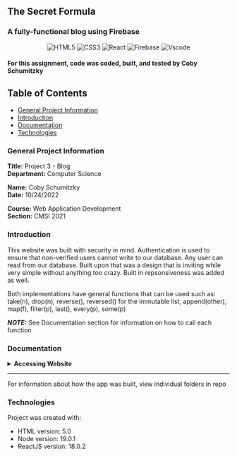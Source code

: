 ## The Secret Formula
### A fully-functional blog using Firebase

<div align="center">
  
  ![HTML5](https://img.shields.io/badge/HTML5-E34F26?style=for-the-badge&logo=html5&logoColor=white)
  ![CSS3](https://img.shields.io/badge/CSS3-1572B6?style=for-the-badge&logo=css3&logoColor=white)
  ![React](https://img.shields.io/badge/React-20232A?style=for-the-badge&logo=react&logoColor=61DAFB)
  ![Firebase](https://img.shields.io/badge/firebase-ffca28?style=for-the-badge&logo=firebase&logoColor=black)
  ![Vscode](https://img.shields.io/badge/VSCode-0078D4?style=for-the-badge&logo=visual%20studio%20code&logoColor=white)
  
  
</div>

#### For this assignment, code was coded, built, and tested by Coby Schumitzky

## Table of Contents
* [General Project Information](#general-project-information)
* [Introduction](#introduction)
* [Documentation](#documentation)
* [Technologies](#technologies)

### General Project Information

**Title:** Project 3 - Blog <br/>
**Department:** Computer Science

**Name:** Coby Schumitzky<br/>
**Date:** 10/24/2022

**Course:** Web Application Development<br/>
**Section:** CMSI 2021

### Introduction
This website was built with security in mind. Authentication is used to ensure that non-verified users cannot write to our database. Any user can read from our database. Built upon that was a design that is inviting while very simple without anything too crazy. Built in repsonsiveness was added as well.

Both implementations have general functions that can be used such as: take(n), drop(n), reverse(), reversed() for the immutable list, append(other), map(f), filter(p), last(), every(p), some(p)

**_NOTE:_** See Documentation section for information on how to call each function


### Documentation
<details><summary><b>Accessing Website</b></summary>
  <br/>
  1. Go to <a href="https://blog-f9172.web.app/">this link</a> <br />
  2. Sign in with google account <br />
  3. If authenticated and verified user, you can write to database with blog articles
    
</details>

------------------------------------------------------
For information about how the app was built, view individual folders in repo


### Technologies
Project was created with:
* HTML version: 5.0
* Node version: 19.0.1
* ReactJS version: 18.0.2



